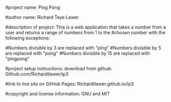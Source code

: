 #project  name: Ping Pong

#author name: Richard Teye Lawer

#description of project:    This is a web application that takes a number from a user and returns a range of numbers from 1 to the    #chosen number with the following exceptions:

#Numbers divisible by 3 are replaced with "ping"
#Numbers divisible by 5 are replaced with "pong"
#Numbers divisible by 15 are replaced with "pingpong"








#project setup instructions: download from github: Github.com/Richardtlawer/ip3

#link to live site on GitHub Pages: Richardtlawer.github.io/ip3

#copyright and license information: GNU and MIT
